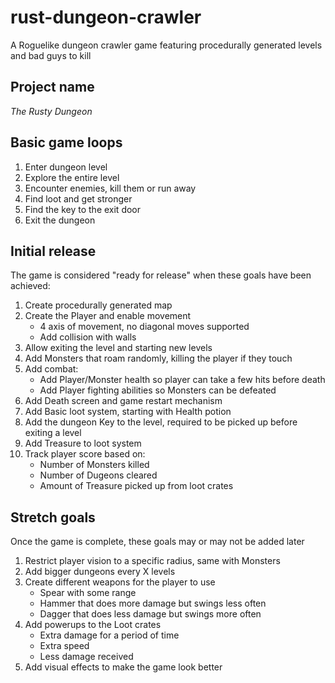 # rust-dungeon-crawler
A Roguelike dungeon crawler game featuring procedurally generated levels and bad guys to kill

## Project name
_The Rusty Dungeon_

## Basic game loops
1. Enter dungeon level
2. Explore the entire level
3. Encounter enemies, kill them or run away
4. Find loot and get stronger
5. Find the key to the exit door
6. Exit the dungeon

## Initial release
The game is considered "ready for release" when these goals have been achieved:
 1. Create procedurally generated map
 2. Create the Player and enable movement
    * 4 axis of movement, no diagonal moves supported
    * Add collision with walls
 3. Allow exiting the level and starting new levels
 4. Add Monsters that roam randomly, killing the player if they touch
 5. Add combat:
    * Add Player/Monster health so player can take a few hits before death
    * Add Player fighting abilities so Monsters can be defeated
 6. Add Death screen and game restart mechanism
 7. Add Basic loot system, starting with Health potion
 8. Add the dungeon Key to the level, required to be picked up before exiting a level
 9. Add Treasure to loot system
10. Track player score based on:
    * Number of Monsters killed
    * Number of Dugeons cleared
    * Amount of Treasure picked up from loot crates

## Stretch goals
Once the game is complete, these goals may or may not be added later
 1. Restrict player vision to a specific radius, same with Monsters
 2. Add bigger dungeons every X levels
 3. Create different weapons for the player to use
    * Spear with some range
    * Hammer that does more damage but swings less often
    * Dagger that does less damage but swings more often
 4. Add powerups to the Loot crates
    * Extra damage for a period of time
    * Extra speed
    * Less damage received
 5. Add visual effects to make the game look better
 